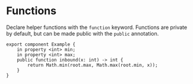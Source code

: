 # Functions

Declare helper functions with the `function` keyword.
Functions are private by default, but can be made public with the `public` annotation.

```slint,no-preview
export component Example {
    in property <int> min;
    in property <int> max;
    public function inbound(x: int) -> int {
        return Math.min(root.max, Math.max(root.min, x));
    }
}
```

